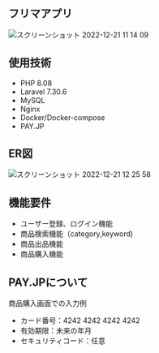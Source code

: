## フリマアプリ
![スクリーンショット 2022-12-21 11 14 09](https://user-images.githubusercontent.com/99112255/208804643-48acdb0e-fd75-4c71-b0cc-5543f95ba6b7.png)
## 使用技術
* PHP 8.08
* Laravel 7.30.6
* MySQL 
* Nginx
* Docker/Docker-compose
* PAY.JP
## ER図
  ![スクリーンショット 2022-12-21 12 25 58](https://user-images.githubusercontent.com/99112255/208813759-53e5d2bd-8c3e-4422-ae9b-f2c1c864dc6b.png)
## 機能要件
* ユーザー登録、ログイン機能
* 商品検索機能（category,keyword)
* 商品出品機能
* 商品購入機能
## PAY.JPについて
商品購入画面での入力例
* カード番号：4242 4242 4242 4242
* 有効期限：未来の年月
* セキュリティコード：任意
